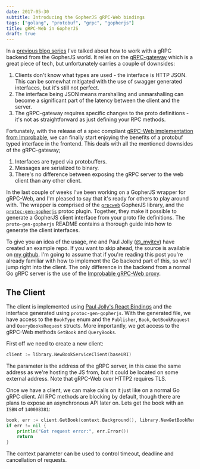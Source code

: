 ```yaml
---
date: 2017-05-30
subtitle: Introducing the GopherJS gRPC-Web bindings
tags: ["golang", "protobuf", "grpc", "gopherjs"]
title: gRPC-Web in GopherJS
draft: true
---
```


In a [previous blog series](/post/gopherjs-client-grpc-server/) I've talked about
how to work with a gRPC backend from the GopherJS world. It relies on the
[gRPC-gateway](https://github.com/grpc-ecosystem/grpc-gateway) which is a great
piece of tech, but unfortunately carries a couple of downsides:

1. Clients don't know what types are used - the interface is HTTP JSON.
This can be somewhat mitigated with the use of swagger generated interfaces,
but it's still not perfect.
1. The interface being JSON means marshalling and unmarshalling can become a
significant part of the latency between the client and the server.
1. The gRPC-gateway requires specific changes to the proto
definitions - it's not as straightforward as just defining your RPC methods.

Fortunately, with the release of a spec compliant
[gRPC-Web implementation from Improbable](https://spatialos.improbable.io/games/grpc-web-moving-past-restjson-towards-type-safe-web-apis),
we can finally start enjoying the benefits of a protobuf typed interface in the frontend. This
deals with all the mentioned downsides of the gRPC-gateway;

1. Interfaces are typed via protobuffers.
1. Messages are serialized to binary.
1. There's no difference between exposing the gRPC server to the web client than any other client.

In the last couple of weeks I've been working on a GopherJS wrapper for gRPC-Web,
and I'm pleased to say that it's ready for others to play around with. The wrapper is comprised of
the [`grpcweb`](https://github.com/johanbrandhorst/grpcweb)
GopherJS library, and the
[`protoc-gen-gopherjs`](https://github.com/johanbrandhorst/protoc-gen-gopherjs) protoc plugin.
Together, they make it possible to generate a GopherJS client interface from your proto file definitions. The `proto-gen-gopherjs` README contains a thorough guide
into how to generate the client interfaces.

To give you an idea of the usage, me and Paul Jolly ([@_myitcv](https://twitter.com/_myitcv)) have created an example repo. If you want to skip ahead, the source is available on
[my github](https://github.com/johanbrandhorst/grpcweb-example).
I'm going to assume that if you're reading this post you're already familiar with how to implement the Go backend part of this, so we'll jump right into the client. The only difference
in the backend from a normal Go gRPC server is the use of the
[Improbable gRPC-Web proxy](https://github.com/improbable-eng/grpc-web/tree/master/go/grpcweb).

## The Client

The client is implemented using
[Paul Jolly's React Bindings](https://myitcv.io/react)
and the interface generated using `protoc-gen-gopherjs`.
With the generated file, we have access to the `BookType` enum
and the `Publisher`, `Book`, `GetBookRequest` and
`QueryBooksRequest` structs. More importantly, we get access
to the gRPC-Web methods `GetBook` and `QueryBooks`.

First off we need to create a new client:

```go
client := library.NewBookServiceClient(baseURI)
```

The parameter is the address of the gRPC server, in this case
the same address as we're hosting the JS from, but it could
be located on some external address. Note that gRPC-Web over HTTP2 requires TLS.

Once we have a client, we can make calls on it just like on
a normal Go gRPC client.
All RPC methods are blocking by default, though there are
plans to expose an asynchronous API later on. Lets get
the book with an `ISBN` of `140008381`:

```go
book, err := client.GetBook(context.Background(), library.NewGetBookRequest(140008381))
if err != nil {
    println("Got request error:", err.Error())
    return
}
```

The context parameter can be used to control timeout, deadline and cancellation of requests.

